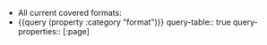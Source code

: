 - All current covered formats:
- {{query (property :category "format")}}
  query-table:: true
  query-properties:: [:page]